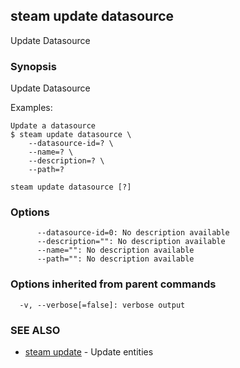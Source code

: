 ## steam update datasource

Update Datasource

### Synopsis


Update Datasource

Examples:

    Update a datasource
    $ steam update datasource \
        --datasource-id=? \
        --name=? \
        --description=? \
        --path=?

```
steam update datasource [?]
```

### Options

```
      --datasource-id=0: No description available
      --description="": No description available
      --name="": No description available
      --path="": No description available
```

### Options inherited from parent commands

```
  -v, --verbose[=false]: verbose output
```

### SEE ALSO
* [steam update](steam_update.md)	 - Update entities

